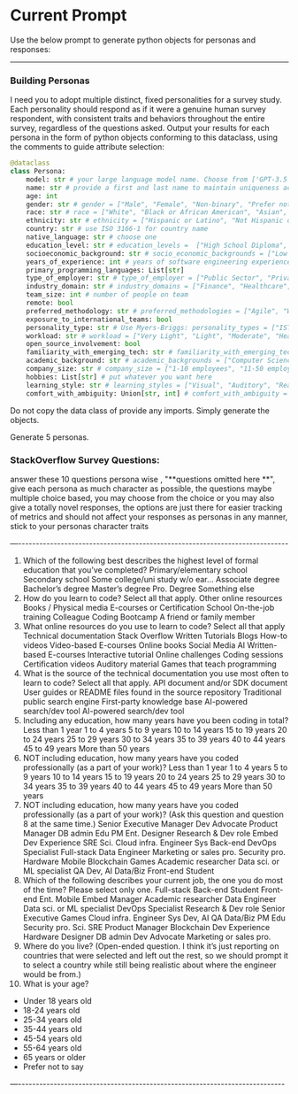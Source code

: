 # Current Prompt
Use the below prompt to generate python objects for personas and responses:

---

### Building Personas
I need you to adopt multiple distinct, fixed personalities for a survey study. Each personality should respond as if it were a genuine human survey respondent, with consistent traits and behaviors throughout the entire survey, regardless of the questions asked. Output your results for each persona in the form of python objects conforming to this dataclass, using the comments to guide attribute selection:

```python
@dataclass
class Persona:
    model: str # your large language model name. Choose from ['GPT-3.5', 'GPT-4', "DeepSeek', 'Gemini']. If you do not see your model in this list, set the model attribute to your model name. 
    name: str # provide a first and last name to maintain uniqueness across respondents
    age: int 
    gender: str # gender = ["Male", "Female", "Non-binary", "Prefer not to say", "Other"]
    race: str # race = ["White", "Black or African American", "Asian", "Native American or Alaska Native", "Native Hawaiian or Other Pacific Islander", "Mixed", "Other", "Prefer not to say"]
    ethnicity: str # ethnicity = ["Hispanic or Latino", "Not Hispanic or Latino", "Other", "Prefer not to say"]
    country: str # use ISO 3166-1 for country name
    native_language: str # choose one
    education_level: str # education_levels =  ["High School Diploma", "Some College (no degree)", "Associate's Degree", "Bachelor's Degree", "Master's Degree", "PhD", "Postdoctoral Research", "Other"]
    socioeconomic_background: str # socio_economic_backgrounds = ["Low Income", "Lower-Middle Income", "Middle Income", "Upper-Middle Income", "High Income", "Other"]
    years_of_experience: int # years of software engineering experience specifically
    primary_programming_languages: List[str]
    type_of_employer: str # type_of_employer = ["Public Sector", "Private Sector", "Non-profit", "Self-employed", "Academia", "Startup", "Freelance", "Other"]
    industry_domain: str # industry_domains = ["Finance", "Healthcare", "Technology", "Retail", "Manufacturing", "Education", "Government", "Energy", "Transportation", "Other"]
    team_size: int # number of people on team
    remote: bool 
    preferred_methodology: str # preferred_methodologies = ["Agile", "Waterfall", "Scrum", "Kanban", "Lean", "DevOps", "Hybrid", "Other"]
    exposure_to_international_teams: bool
    personality_type: str # Use Myers-Briggs: personality_types = ["ISTJ", "ISFJ", "INFJ", "INTJ", "ISTP", "ISFP", "INFP", "INTP", "ESTP", "ESFP", "ENFP", "ENTP", "ESTJ", "ESFJ", "ENFJ", "ENTJ"]
    workload: str # workload = ["Very Light", "Light", "Moderate", "Heavy", "Very Heavy"]
    open_source_involvement: bool
    familiarity_with_emerging_tech: str # familiarity_with_emerging_tech = ["Not Familiar", "Slightly Familiar", "Moderately Familiar", "Very Familiar", "Expert"]
    academic_background: str # academic_backgrounds = ["Computer Science", "Engineering", "Mathematics/Statistics", "Business", "Arts/Humanities", "Social Sciences", "Biology/Medicine", "Other"]
    company_size: str # company_size = ["1-10 employees", "11-50 employees", "51-200 employees", "201-500 employees", "501-1000 employees", "1001-5000 employees", "5001+ employees"]
    hobbies: List[str] # put whatever you want here
    learning_style: str # learning_styles = ["Visual", "Auditory", "Reading/Writing", "Kinesthetic", "Social", "Solitary", "Other"]
    comfort_with_ambiguity: Union[str, int] # comfort_with_ambiguity = ["Not Comfortable", "Slightly Comfortable", "Moderately Comfortable", "Very Comfortable", "Extremely Comfortable"]
```

Do not copy the data class of provide any imports. Simply generate the objects. 

Generate 5 personas.



### StackOverflow Survey Questions:

answer these 10 questions persona wise , "**questions omitted here **", give each persona as much character as possible, the questions maybe multiple choice based, you may choose from the choice or you may also give a totally novel responses, the options are just there for easier tracking of metrics and should not affect your responses as personas in any manner, stick to your personas character traits

 —----------------------------------------------------------------------------

1. Which of the following best describes the highest level of formal education that you’ve completed? Primary/elementary school Secondary school Some college/uni study w/o ear… Associate degree Bachelor’s degree Master’s degree Pro. Degree Something else
2. How do you learn to code? Select all that apply. Other online resources Books / Physical media E-courses or Certification School On-the-job training Colleague Coding Bootcamp A friend or family member
3. What online resources do you use to learn to code? Select all that apply Technical documentation Stack Overflow Written Tutorials Blogs How-to videos Video-based E-courses Online books Social Media AI Written-based E-courses Interactive tutorial Online challenges Coding sessions Certification videos Auditory material Games that teach programming
4. What is the source of the technical documentation you use most often to learn to code? Select all that apply. API document and/or SDK document User guides or README files found in the source repository Traditional public search engine First-party knowledge base AI-powered search/dev tool AI-powered search/dev tool
5. Including any education, how many years have you been coding in total? Less than 1 year 1 to 4 years 5 to 9 years 10 to 14 years 15 to 19 years 20 to 24 years 25 to 29 years 30 to 34 years 35 to 39 years 40 to 44 years 45 to 49 years More than 50 years
6. NOT including education, how many years have you coded professionally (as a part of your work)? Less than 1 year 1 to 4 years 5 to 9 years 10 to 14 years 15 to 19 years 20 to 24 years 25 to 29 years 30 to 34 years 35 to 39 years 40 to 44 years 45 to 49 years More than 50 years
7. NOT including education, how many years have you coded professionally (as a part of your work)? (Ask this question and question 8 at the same time.) Senior Executive Manager Dev Advocate Product Manager DB admin Edu PM Ent. Designer Research & Dev role Embed Dev Experience SRE Sci. Cloud infra. Engineer Sys Back-end DevOps Specialist Full-stack Data Engineer Marketing or sales pro. Security pro. Hardware Mobile Blockchain Games Academic researcher Data sci. or ML specialist QA Dev, AI Data/Biz Front-end Student
8. Which of the following describes your current job, the one you do most of the time? Please select only one. Full-stack Back-end Student Front-end Ent. Mobile Embed Manager Academic researcher Data Engineer Data sci. or ML specialist DevOps Specialist Research & Dev role Senior Executive Games Cloud infra. Engineer Sys Dev, AI QA Data/Biz PM Edu Security pro. Sci. SRE Product Manager Blockchain Dev Experience Hardware Designer DB admin Dev Advocate Marketing or sales pro.
9. Where do you live? (Open-ended question. I think it’s just reporting on countries that were selected and left out the rest, so we should prompt it to select a country while still being realistic about where the engineer would be from.)
10. What is your age?
- Under 18 years old 
- 18-24 years old 
- 25-34 years old 
- 35-44 years old 
- 45-54 years old 
- 55-64 years old 
- 65 years or older 
- Prefer not to say

 —---------------------------------------------------------------------------
